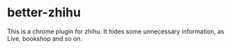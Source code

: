 # better-zhihu
This is a chrome plugin for zhihu.
It hides some unnecessary information, as Live, bookshop and so on.
